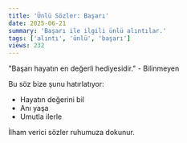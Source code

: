 ```yaml
---
title: 'Ünlü Sözler: Başarı'
date: 2025-06-21
summary: 'Başarı ile ilgili ünlü alıntılar.'
tags: ['alıntı', 'ünlü', 'başarı']
views: 232
---
```


"Başarı hayatın en değerli hediyesidir." - Bilinmeyen

Bu söz bize şunu hatırlatıyor:
- Hayatın değerini bil
- Anı yaşa
- Umutla ilerle

İlham verici sözler ruhumuza dokunur.